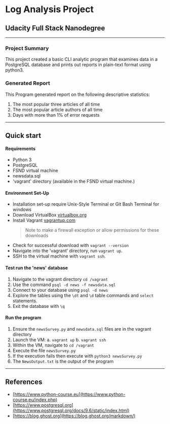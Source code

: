 # Log Analysis Project
## Udacity Full Stack Nanodegree

---

### Project Summary
This project created a basic CLI analytic program that examines data in a PostgreSQL database and prints out reports in plain-text format using python3.

### Generated Report
This Program generated report on the following descriptive statistics:
1. The most popular three articles of all time
2. The most popular article authors of all time
3. Days with more than 1% of error requests

---

## Quick start
#### Requirements
- Python 3
- PostgreSQL
- FSND virtual machine
- newsdata.sql
- 'vagrant' directory (available in the FSND virtual machine.)


#### Environment Set-Up
- Installation set-up require Unix-Style Terminal or Git Bash Terminal for windows
- Download VirtualBox [virtualbox.org](here)
- Install Vagrant [vagrantup.com](here)
    > Note to make a firewall exception or allow permissions for these downloads
- Check for successful download with `vagrant --version`
- Navigate into the 'vagrant' directory, run ```vagrant up```.
- SSH to the virtual machine with ```vagrant ssh```.

#### Test run the 'news' database
1. Navigate to the vagrant directory `cd /vagrant`
2. Use the command `psql -d news -f newsdata.sql`
3. Connect to your database using `psql -d news`
4. Explore the tables using the `\dt` and `\d` table commands and `select` statements.
5. Exit the database with `\q`

#### Run the program
1. Ensure the `newsSurvey.py` and `newsdata.sql` files are in the vagrant directory
2. Launch the VM:
    a. `vagrant up`
    b. `vagrant ssh`
3. Within the VM, navigate to `cd /vagrant`
4. Execute the file `newsSurvey.py`
5. If the execution fails then execute with `python3 newsSurvey.py`
6. The `NewsOutput.txt` is the output of the program
---

## References
- [https://www.python-course.eu](https://www.python-course.eu/index.php)
- [https://www.postgresql.org](https://www.postgresql.org/docs/9.6/static/index.html)
- [https://blog.ghost.org](https://blog.ghost.org/markdown/)
